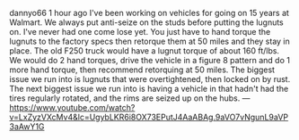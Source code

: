 dannyo66
1 hour ago
I've been working on vehicles for going on 15 years at Walmart. We always put anti-seize on the studs before putting the lugnuts on. I've never had one come lose yet.
You just have to hand torque the lugnuts to the factory specs then retorque them at 50 miles and they stay in place.
The old F250 truck would have a lugnut torque of about 160 ft/lbs. 
We would do 2 hand torques, drive the vehicle in a figure 8 pattern and do 1 more hand torque, then recommend retorquing at 50 miles. The biggest issue we run into is lugnuts that were overtightened, then locked on by rust. The next biggest issue we run into is having a vehicle in that hadn't had the tires regularly rotated, and the rims are seized up on the hubs.
—https://www.youtube.com/watch?v=LxZyzVXcMv4&lc=UgybLKR6i8OX73EPutJ4AaABAg.9aVO7vNgunL9aVP3aAwY1G

